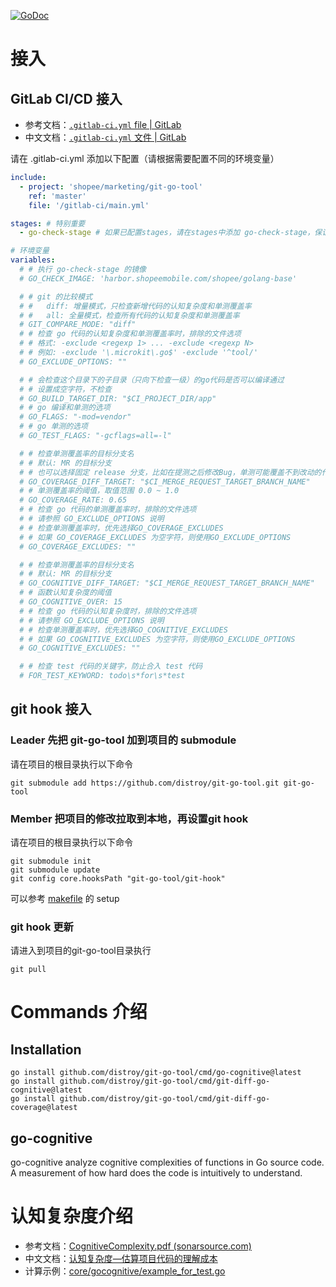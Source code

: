 [![GoDoc](https://godoc.org/github.com/distroy/git-go-tool?status.svg)](https://godoc.org/github.com/distroy/git-go-tool)

# 接入

## GitLab CI/CD 接入

- 参考文档：[`.gitlab-ci.yml` file | GitLab](https://docs.gitlab.com/ee/ci/yaml/gitlab_ci_yaml.html)
- 中文文档：[`.gitlab-ci.yml` 文件 | GitLab](https://docs.gitlab.cn/jh/ci/yaml/gitlab_ci_yaml.html)

请在 .gitlab-ci.yml 添加以下配置（请根据需要配置不同的环境变量）

```yml
include:
  - project: 'shopee/marketing/git-go-tool'
    ref: 'master'
    file: '/gitlab-ci/main.yml'

stages: # 特别重要
  - go-check-stage # 如果已配置stages，请在stages中添加 go-check-stage，保证 go-check-stage 能够识别到

# 环境变量
variables:
  # # 执行 go-check-stage 的镜像
  # GO_CHECK_IMAGE: 'harbor.shopeemobile.com/shopee/golang-base'

  # # git 的比较模式
  # #   diff: 增量模式，只检查新增代码的认知复杂度和单测覆盖率
  # #   all: 全量模式，检查所有代码的认知复杂度和单测覆盖率
  # GIT_COMPARE_MODE: "diff"
  # # 检查 go 代码的认知复杂度和单测覆盖率时，排除的文件选项
  # # 格式: -exclude <regexp 1> ... -exclude <regexp N>
  # # 例如: -exclude '\.microkit\.go$' -exclude '^tool/'
  # GO_EXCLUDE_OPTIONS: ""

  # # 会检查这个目录下的子目录（只向下检查一级）的go代码是否可以编译通过
  # # 设置成空字符，不检查
  # GO_BUILD_TARGET_DIR: "$CI_PROJECT_DIR/app"
  # # go 编译和单测的选项
  # GO_FLAGS: "-mod=vendor"
  # # go 单测的选项
  # GO_TEST_FLAGS: "-gcflags=all=-l"

  # # 检查单测覆盖率的目标分支名
  # # 默认: MR 的目标分支
  # # 也可以选择固定 release 分支，比如在提测之后修改Bug，单测可能覆盖不到改动的代码
  # GO_COVERAGE_DIFF_TARGET: "$CI_MERGE_REQUEST_TARGET_BRANCH_NAME"
  # # 单测覆盖率的阈值，取值范围 0.0 ~ 1.0
  # GO_COVERAGE_RATE: 0.65
  # # 检查 go 代码的单测覆盖率时，排除的文件选项
  # # 请参照 GO_EXCLUDE_OPTIONS 说明
  # # 检查单测覆盖率时，优先选择GO_COVERAGE_EXCLUDES
  # # 如果 GO_COVERAGE_EXCLUDES 为空字符，则使用GO_EXCLUDE_OPTIONS
  # GO_COVERAGE_EXCLUDES: ""

  # # 检查单测覆盖率的目标分支名
  # # 默认: MR 的目标分支
  # GO_COGNITIVE_DIFF_TARGET: "$CI_MERGE_REQUEST_TARGET_BRANCH_NAME"
  # # 函数认知复杂度的阈值
  # GO_COGNITIVE_OVER: 15
  # # 检查 go 代码的认知复杂度时，排除的文件选项
  # # 请参照 GO_EXCLUDE_OPTIONS 说明
  # # 检查单测覆盖率时，优先选择GO_COGNITIVE_EXCLUDES
  # # 如果 GO_COGNITIVE_EXCLUDES 为空字符，则使用GO_EXCLUDE_OPTIONS
  # GO_COGNITIVE_EXCLUDES: ""

  # # 检查 test 代码的关键字，防止合入 test 代码
  # FOR_TEST_KEYWORD: todo\s*for\s*test
```

## git hook 接入

### Leader 先把 git-go-tool 加到项目的 submodule

请在项目的根目录执行以下命令

```shell
git submodule add https://github.com/distroy/git-go-tool.git git-go-tool
```

### Member 把项目的修改拉取到本地，再设置git hook

请在项目的根目录执行以下命令

```shell
git submodule init
git submodule update
git config core.hooksPath "git-go-tool/git-hook"
```

可以参考 [makefile](doc/template/makefile) 的 setup

### git hook 更新

请进入到项目的git-go-tool目录执行

```shell
git pull
```


# Commands 介绍

## Installation

```shell
go install github.com/distroy/git-go-tool/cmd/go-cognitive@latest
go install github.com/distroy/git-go-tool/cmd/git-diff-go-cognitive@latest
go install github.com/distroy/git-go-tool/cmd/git-diff-go-coverage@latest
```

## go-cognitive
go-cognitive analyze cognitive complexities of functions in Go source code. A measurement of how hard does the code is intuitively to understand.

# 认知复杂度介绍

- 参考文档：[CognitiveComplexity.pdf (sonarsource.com)](https://www.sonarsource.com/docs/CognitiveComplexity.pdf)
- 中文文档：[认知复杂度—估算项目代码的理解成本](https://blog.csdn.net/tjgykhulj/article/details/106569894)
- 计算示例：[core/gocognitive/example_for_test.go](core/gocognitive/example_for_test.go)

